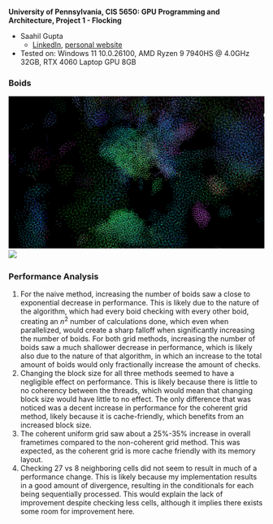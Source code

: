 **University of Pennsylvania, CIS 5650: GPU Programming and Architecture,
Project 1 - Flocking**

* Saahil Gupta
  * [LinkedIn](www.linkedin.com/in/saahil-g), [personal website](www.saahil-gupta.com)
* Tested on: Windows 11 10.0.26100, AMD Ryzen 9 7940HS @ 4.0GHz 32GB, RTX 4060 Laptop GPU 8GB

### Boids

![](images/boids.gif)
![](images/boids2.gif)

### Performance Analysis

1. For the naive method, increasing the number of boids saw a close to exponential decrease in performance. This is likely due to the nature of the algorithm, which had every boid checking with every other boid, creating an $n^2$ number of calculations done, which even when parallelized, would create a sharp falloff when significantly increasing the number of boids. For both grid methods, increasing the number of boids saw a much shallower decrease in performance, which is likely also due to the nature of that algorithm, in which an increase to the total amount of boids would only fractionally increase the amount of checks.
2. Changing the block size for all three methods seemed to have a negligible effect on performance. This is likely because there is little to no coherency between the threads, which would mean that changing block size would have little to no effect. The only difference that was noticed was a decent increase in performance for the coherent grid method, likely because it is cache-friendly, which benefits from an increased block size.
3. The coherent uniform grid saw about a 25%-35% increase in overall frametimes compared to the non-coherent grid method. This was expected, as the coherent grid is more cache friendly with its memory layout. 
4. Checking 27 vs 8 neighboring cells did not seem to result in much of a performance change. This is likely because my implementation results in a good amount of divergence, resulting in the conditionals for each being sequentially processed. This would explain the lack of improvement despite checking less cells, although it implies there exists some room for improvement here.